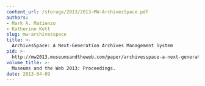 ```yaml
---
content_url: /storage/2013/2013-MW-ArchivesSpace.pdf
authors:
- Mark A. Matienzo
- Katherine Kott
slug: mw-archivesspace
title: >-
  ArchivesSpace: A Next-Generation Archives Management System
pid: >-
  http://mw2013.museumsandtheweb.com/paper/archivesspace-a-next-generation-archives-management-system/
volume_title: >-
  Museums and the Web 2013: Proceedings.
date: 2013-04-09
---
```

